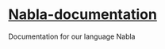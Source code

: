# [Nabla-documentation](https://ganesh-rb.github.io/Nabla-documentation/)
Documentation for our language Nabla
